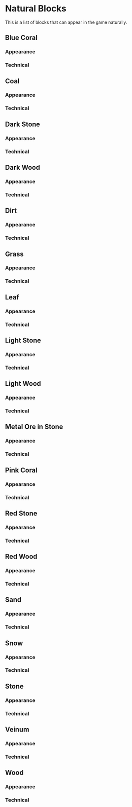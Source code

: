 # Natural Blocks

This is a list of blocks that can appear in the game naturally.

<!-- Alphabetical -->

## Blue Coral

### Appearance

### Technical

## Coal

### Appearance

### Technical

## Dark Stone

### Appearance

### Technical

## Dark Wood

### Appearance

### Technical

## Dirt

### Appearance

### Technical

## Grass

### Appearance

### Technical

## Leaf

### Appearance

### Technical

## Light Stone

### Appearance

### Technical

## Light Wood

### Appearance

### Technical

## Metal Ore in Stone

### Appearance

### Technical

## Pink Coral

### Appearance

### Technical

## Red Stone

### Appearance

### Technical

## Red Wood

### Appearance

### Technical

## Sand

### Appearance

### Technical

## Snow

### Appearance

### Technical

## Stone

### Appearance

### Technical

## Veinum

### Appearance

### Technical

## Wood

### Appearance

### Technical